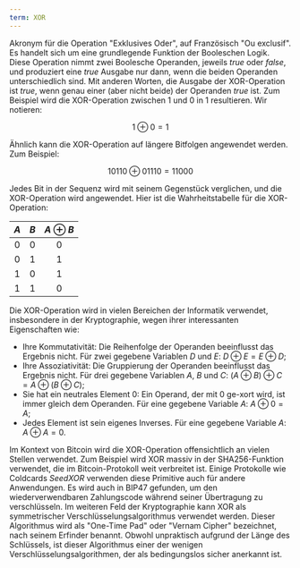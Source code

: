 ```yaml
---
term: XOR
---
```


Akronym für die Operation "Exklusives Oder", auf Französisch "Ou exclusif". Es handelt sich um eine grundlegende Funktion der Booleschen Logik. Diese Operation nimmt zwei Boolesche Operanden, jeweils $true$ oder $false$, und produziert eine $true$ Ausgabe nur dann, wenn die beiden Operanden unterschiedlich sind. Mit anderen Worten, die Ausgabe der XOR-Operation ist $true$, wenn genau einer (aber nicht beide) der Operanden $true$ ist. Zum Beispiel wird die XOR-Operation zwischen $1$ und $0$ in $1$ resultieren. Wir notieren:

$$
1 \oplus 0 = 1
$$

Ähnlich kann die XOR-Operation auf längere Bitfolgen angewendet werden. Zum Beispiel:

$$
10110 \oplus 01110 = 11000
$$

Jedes Bit in der Sequenz wird mit seinem Gegenstück verglichen, und die XOR-Operation wird angewendet. Hier ist die Wahrheitstabelle für die XOR-Operation:

<div align="center">

| $A$ | $B$ | $A \oplus B$ |
|:---:|:---:|:------------:|
| $0$ | $0$ |      $0$     |
| $0$ | $1$ |      $1$     |
| $1$ | $0$ |      $1$     |
| $1$ | $1$ |      $0$     |

</div>

Die XOR-Operation wird in vielen Bereichen der Informatik verwendet, insbesondere in der Kryptographie, wegen ihrer interessanten Eigenschaften wie:
* Ihre Kommutativität: Die Reihenfolge der Operanden beeinflusst das Ergebnis nicht. Für zwei gegebene Variablen $D$ und $E$: $D \oplus E = E \oplus D$;
* Ihre Assoziativität: Die Gruppierung der Operanden beeinflusst das Ergebnis nicht. Für drei gegebene Variablen $A$, $B$ und $C$: $(A \oplus B) \oplus C = A \oplus (B \oplus C)$;
* Sie hat ein neutrales Element $0$: Ein Operand, der mit $0$ ge-xort wird, ist immer gleich dem Operanden. Für eine gegebene Variable $A$: $A \oplus 0 = A$;
* Jedes Element ist sein eigenes Inverses. Für eine gegebene Variable $A$: $A \oplus A = 0$.

Im Kontext von Bitcoin wird die XOR-Operation offensichtlich an vielen Stellen verwendet. Zum Beispiel wird XOR massiv in der SHA256-Funktion verwendet, die im Bitcoin-Protokoll weit verbreitet ist. Einige Protokolle wie Coldcards *SeedXOR* verwenden diese Primitive auch für andere Anwendungen. Es wird auch in BIP47 gefunden, um den wiederverwendbaren Zahlungscode während seiner Übertragung zu verschlüsseln.
Im weiteren Feld der Kryptographie kann XOR als symmetrischer Verschlüsselungsalgorithmus verwendet werden. Dieser Algorithmus wird als "One-Time Pad" oder "Vernam Cipher" bezeichnet, nach seinem Erfinder benannt. Obwohl unpraktisch aufgrund der Länge des Schlüssels, ist dieser Algorithmus einer der wenigen Verschlüsselungsalgorithmen, der als bedingungslos sicher anerkannt ist.